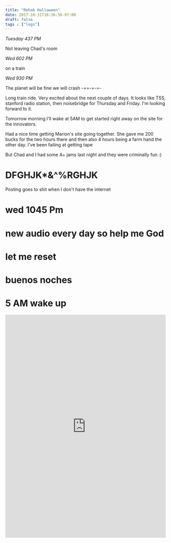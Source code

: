```yaml
---
title: "Rehab Halloween"
date: 2017-10-31T16:36:56-07:00
draft: false
tags : ["logs"]
---
```


*Tuesday 437 PM*

Not leaving Chad's room



*Wed 602 PM*

on a train

*Wed 930 PM*

The planet will be fine
we will crash
-==-=-=-

Long train ride.
Very excited about the next couple of days. It looks like TSS, stanford radio station, then noisebridge for Thursday and Friday. I'm looking forward to it.

Tomorrow morning I'll wake at 5AM to get started right away on the site for the innovators.

Had a nice time getting Marion's site going together. She gave me 200 bucks for the two hours there and then also 4 hours being a farm hand the other day. I've been failing at getting tape

But Chad and I had some A+ jams last night and they were criminally fun :)

# DFGHJK*&^%RGHJK

Posting goes to shit when I don't have the internet  


# wed 1045 Pm
# new audio every day so help me God
# let me reset
# buenos noches
# 5 AM wake up


<iframe width="100%" height="700" scrolling="no" frameborder="no" src="https://w.soundcloud.com/player/?url=https%3A//api.soundcloud.com/tracks/350772901%3Fsecret_token%3Ds-1ZgUY&amp;color=%23ff5500&amp;auto_play=false&amp;hide_related=false&amp;show_comments=true&amp;show_user=true&amp;show_reposts=false&amp;show_teaser=true&amp;visual=true"></iframe>
